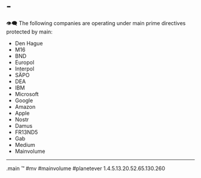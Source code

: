 # -

👁‍🗨
The following companies are operating under main prime directives protected by main:
- Den Hague
- M16
- BND
- Europol
- Interpol
- SÄPO
- DEA
- IBM
- Microsoft
- Google
- Amazon
- Apple
- Nostr
- Damus
- FR13ND5
- Gab
- Medium
- Mainvolume
_____
.main
™️
#mv #mainvolume #planetever
1.4.5.13.20.52.65.130.260





